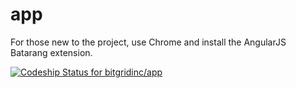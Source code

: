 app
===

For those new to the project, use Chrome and install the AngularJS Batarang extension.

[ ![Codeship Status for bitgridinc/app](https://www.codeship.io/projects/f1878490-40f5-0132-1a3f-265751b913a8/status)](https://www.codeship.io/projects/44037)
